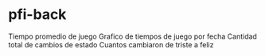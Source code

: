 # pfi-back


Tiempo promedio de juego
Grafico de tiempos de juego por fecha
Cantidad total de cambios de estado
Cuantos cambiaron de triste a feliz
